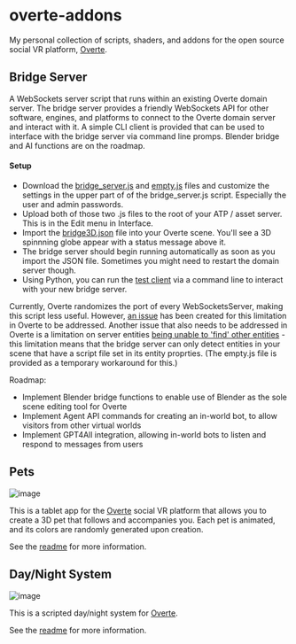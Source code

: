 # overte-addons
My personal collection of scripts, shaders, and addons for the open source social VR platform, [Overte](https://overte.org/).

## Bridge Server
A WebSockets server script that runs within an existing Overte domain server. The bridge server provides a friendly WebSockets API for other software, engines, and platforms to connect to the Overte domain server and interact with it. A simple CLI client is provided that can be used to interface with the bridge server via command line promps. Blender bridge and AI functions are on the roadmap.
#### Setup
- Download the [bridge_server.js](https://github.com/theanine3D/overte-addons/blob/main/Bridge_Server/bridge_server.js) and [empty.js](https://github.com/theanine3D/overte-addons/blob/main/Bridge_Server/empty.js) files and customize the settings in the upper part of of the bridge_server.js script. Especially the user and admin passwords.
- Upload both of those two .js files to the root of your ATP / asset server. This is in the Edit menu in Interface.
- Import the [bridge3D.json](https://github.com/theanine3D/overte-addons/blob/main/Bridge_Server/bridge3D.json) file into your Overte scene. You'll see a 3D spinnning globe appear with a status message above it.
- The bridge server should begin running automatically as soon as you import the JSON file. Sometimes you might need to restart the domain server though.
- Using Python, you can run the [test client](https://github.com/theanine3D/overte-addons/blob/main/Bridge_Server/test_client.py) via a command line to interact with your new bridge server.

Currently, Overte randomizes the port of every WebSocketsServer, making this script less useful. However, [an issue](https://github.com/overte-org/overte/issues/396) has been created for this limitation in Overte to be addressed. Another issue that also needs to be addressed in Overte is a limitation on server entities [being unable to 'find' other entities](https://github.com/overte-org/overte/issues/414) - this limitation means that the bridge server can only detect entities in your scene that have a script file set in its entity proprties. (The empty.js file is provided as a temporary workaround for this.)

Roadmap:
- Implement Blender bridge functions to enable use of Blender as the sole scene editing tool for Overte 
- Implement Agent API commands for creating an in-world bot, to allow visitors from other virtual worlds
- Implement GPT4All integration, allowing in-world bots to listen and respond to messages from users

## Pets
![image](https://user-images.githubusercontent.com/88953117/232934794-178226a0-a672-4331-b185-b22624331f37.png)

This is a tablet app for the [Overte](https://overte.org/) social VR platform that allows you to create a 3D pet that follows and accompanies you. Each pet is animated, and its colors are randomly generated upon creation.

See the [readme](https://github.com/theanine3D/overte-addons/tree/main/pets) for more information.

## Day/Night System 
![image](https://user-images.githubusercontent.com/88953117/192127729-305ca563-9ff8-4f4c-a45f-c06d2737f8cd.png)

This is a scripted day/night system for  [Overte](https://overte.org/).

See the [readme](https://github.com/theanine3D/overte-addons/tree/main/DayNight_System) for more information.
